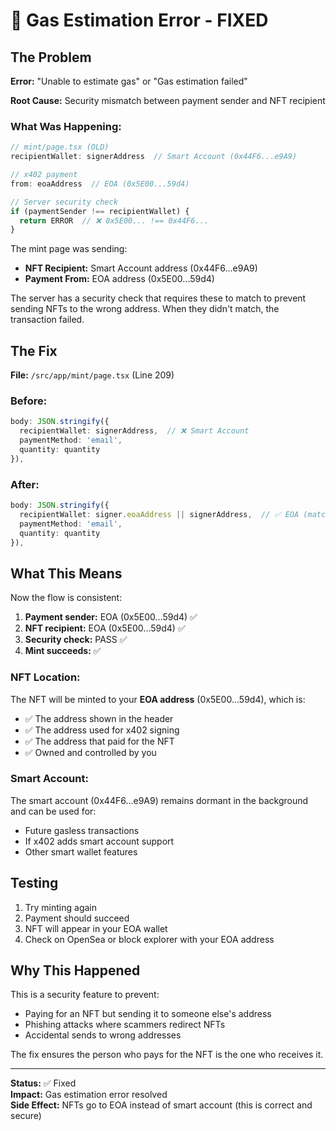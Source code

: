 # 🔧 Gas Estimation Error - FIXED

## The Problem

**Error:** "Unable to estimate gas" or "Gas estimation failed"

**Root Cause:** Security mismatch between payment sender and NFT recipient

### What Was Happening:

```typescript
// mint/page.tsx (OLD)
recipientWallet: signerAddress  // Smart Account (0x44F6...e9A9)

// x402 payment
from: eoaAddress  // EOA (0x5E00...59d4)

// Server security check
if (paymentSender !== recipientWallet) {
  return ERROR  // ❌ 0x5E00... !== 0x44F6...
}
```

The mint page was sending:
- **NFT Recipient:** Smart Account address (0x44F6...e9A9)
- **Payment From:** EOA address (0x5E00...59d4)

The server has a security check that requires these to match to prevent sending NFTs to the wrong address. When they didn't match, the transaction failed.

## The Fix

**File:** `/src/app/mint/page.tsx` (Line 209)

### Before:
```typescript
body: JSON.stringify({
  recipientWallet: signerAddress,  // ❌ Smart Account
  paymentMethod: 'email',
  quantity: quantity
}),
```

### After:
```typescript
body: JSON.stringify({
  recipientWallet: signer.eoaAddress || signerAddress,  // ✅ EOA (matches payment)
  paymentMethod: 'email',
  quantity: quantity
}),
```

## What This Means

Now the flow is consistent:
1. **Payment sender:** EOA (0x5E00...59d4) ✅
2. **NFT recipient:** EOA (0x5E00...59d4) ✅  
3. **Security check:** PASS ✅
4. **Mint succeeds:** ✅

### NFT Location:
The NFT will be minted to your **EOA address** (0x5E00...59d4), which is:
- ✅ The address shown in the header
- ✅ The address used for x402 signing
- ✅ The address that paid for the NFT
- ✅ Owned and controlled by you

### Smart Account:
The smart account (0x44F6...e9A9) remains dormant in the background and can be used for:
- Future gasless transactions
- If x402 adds smart account support
- Other smart wallet features

## Testing

1. Try minting again
2. Payment should succeed
3. NFT will appear in your EOA wallet
4. Check on OpenSea or block explorer with your EOA address

## Why This Happened

This is a security feature to prevent:
- Paying for an NFT but sending it to someone else's address
- Phishing attacks where scammers redirect NFTs
- Accidental sends to wrong addresses

The fix ensures the person who pays for the NFT is the one who receives it.

---

**Status:** ✅ Fixed  
**Impact:** Gas estimation error resolved  
**Side Effect:** NFTs go to EOA instead of smart account (this is correct and secure)
